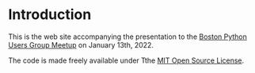 # Introduction

This is the web site accompanying the presentation to the [Boston Python Users Group Meetup](https://www.meetup.com/bostonpython/) on January 13th, 2022. 

The code is made freely available under Tthe [MIT Open Source License](https://opensource.org/licenses/MIT).

